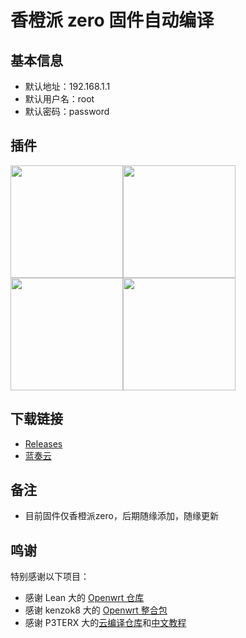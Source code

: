 # 香橙派 zero 固件自动编译


## 基本信息

- 默认地址：192.168.1.1  
- 默认用户名：root  
- 默认密码：password

## 插件
<img src="https://github.com/Gabrielxzx/Actions-OpenWrt/blob/master/assets/%E7%B3%BB%E7%BB%9F.png" width="180" /><img src="https://github.com/Gabrielxzx/Actions-OpenWrt/blob/master/assets/%E6%9C%8D%E5%8A%A1.png" width="180" /><img src="https://github.com/Gabrielxzx/Actions-OpenWrt/blob/master/assets/%E7%BD%91%E7%BB%9C%E5%AD%98%E5%82%A8%2BVPN.png" width="180" /><img src="https://github.com/Gabrielxzx/Actions-OpenWrt/blob/master/assets/%E7%BD%91%E7%BB%9C.png" width="180" />

## 下载链接

- [Releases](https://github.com/Gabrielxzx/Actions-OpenWrt/releases)
- [蓝奏云](https://wwi.lanzoui.com/b0ck6gm1i)

## 备注

- 目前固件仅香橙派zero，后期随缘添加，随缘更新

## 鸣谢

特别感谢以下项目：

- 感谢 Lean 大的 [Openwrt 仓库](https://github.com/coolsnowwolf/lede)
- 感谢 kenzok8 大的 [Openwrt 整合包](https://github.com/kenzok8/openwrt-packages)
- 感谢 P3TERX 大的[云编译仓库](https://github.com/P3TERX/Actions-OpenWrt)和[中文教程](https://p3terx.com/archives/build-openwrt-with-github-actions.html)  

